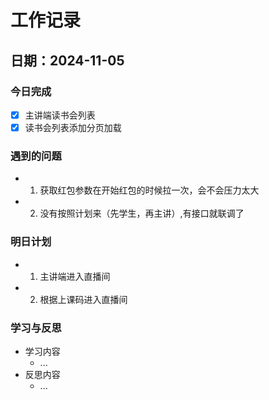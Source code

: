 # 工作记录

## 日期：2024-11-05

### 今日完成

- [x] 主讲端读书会列表
- [x] 读书会列表添加分页加载

### 遇到的问题

- 1. 获取红包参数在开始红包的时候拉一次，会不会压力太大
- 2. 没有按照计划来（先学生，再主讲）,有接口就联调了

### 明日计划

- 1. 主讲端进入直播间
- 2. 根据上课码进入直播间

### 学习与反思

- 学习内容
  - ...
- 反思内容
  - ...
